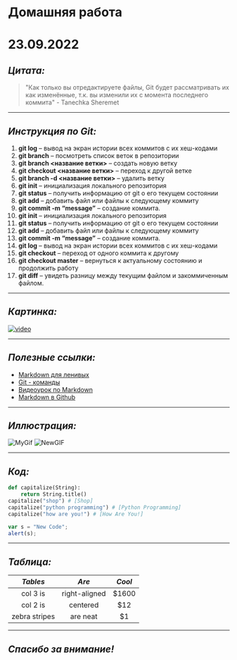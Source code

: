 # Домашняя работа
# 23.09.2022
## *Цитата:*

> "Как только вы отредактируете файлы, Git будет рассматривать их как изменённые, т.к. вы изменили их с момента последнего коммита" - Tanechka Sheremet

---
## *Инструкция по Git:*
1. **git log** – вывод на экран истории всех коммитов с их хеш-кодами
2. **git branch** – посмотреть список веток в репозитории
3. **git branch <название ветки>** – создать новую ветку
4. **git checkout <название ветки>** – переход к другой ветке
5. **git branch -d <название ветки>** – удалить ветку
6. **git init** – инициализация локального репозитория
7. **git status** – получить информацию от git о его текущем состоянии
8. **git add** – добавить файл или файлы к следующему коммиту
9. **git commit -m “message”** – создание коммита.
1. **git init** – инициализация локального репозитория
2. **git status** – получить информацию от git о его текущем состоянии
3. **git add** – добавить файл или файлы к следующему коммиту
4. **git commit -m “message”** – создание коммита.
5. **git log** – вывод на экран истории всех коммитов с их хеш-кодами
6. **git checkout** – переход от одного коммита к другому
7. **git checkout master** – вернуться к актуальному состоянию и продолжить работу
8. **git diff** – увидеть разницу между текущим файлом и закоммиченным файлом.

---
## *Картинка:*
[![video](https://trofimovdigital.ru/wp-content/uploads/markdown-guide/markdown-guide.jpg)](https://www.youtube.com/watch?v=NXNf9aYTCZ0)

---
## *Полезные ссылки:*
- [Markdown для ленивых](https://blog.skillfactory.ru/glossary/markdown/)
- [Git - команды](https://habr.com/ru/company/ruvds/blog/599929/?ysclid=l8737b3pbk655593671)
- [Видеоурок по Markdown](https://www.youtube.com/watch?v=FFBTGdEMrQ4)
- [Markdown в Github](https://github.com/adam-p/markdown-here/wiki/Markdown-Cheatsheet)

---
## *Иллюстрация:*
![MyGif](https://media4.giphy.com/media/W79wfYWCTWidO/giphy.gif)
![NewGIF](https://bipbap.ru/wp-content/uploads/2021/07/2edebf697cffa6983503f85bb76b3e9f.gif)


---
## *Код:*

```python
def capitalize(String):
    return String.title()
capitalize("shop") # [Shop]
capitalize("python programming") # [Python Programming]
capitalize("how are you!") # [How Are You!]
````

```javascript
var s = "New Code";
alert(s);
```
---
## *Таблица:*

*Tables*       | *Are*           | *Cool*  
:-------------:|:-------------:| :-----:
col 3 is      | right-aligned | $1600 
col 2 is      | centered      |   $12 
zebra stripes | are neat      |    $1 

---
## *Cпасибо за внимание!*